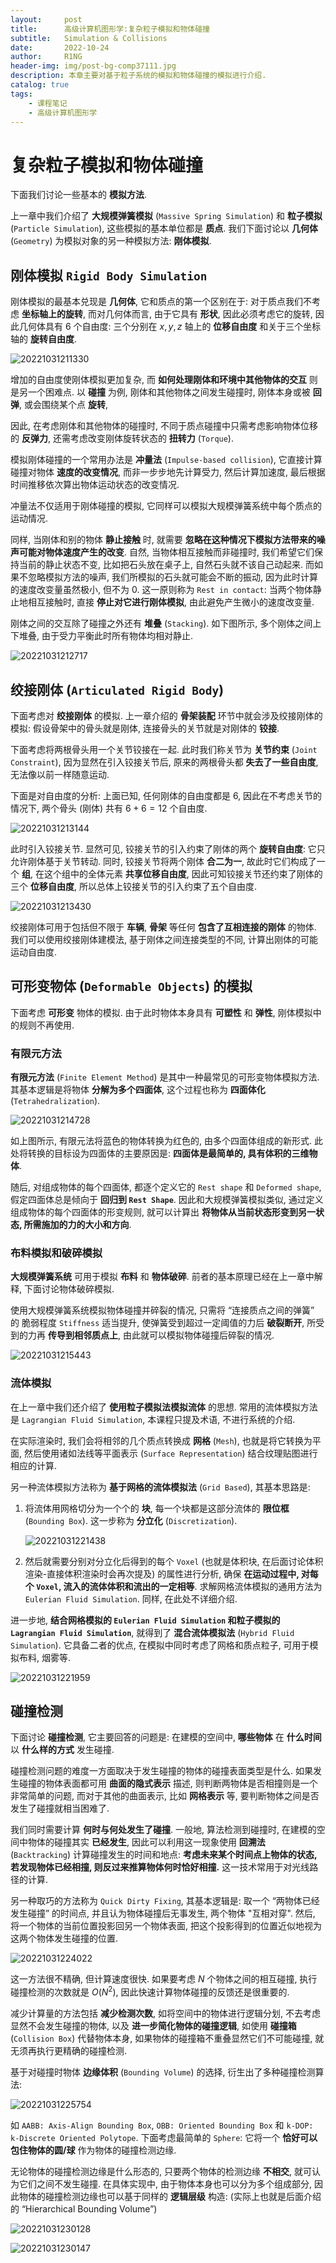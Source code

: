 ```yaml
---
layout:     post
title:      高级计算机图形学:复杂粒子模拟和物体碰撞
subtitle:   Simulation & Collisions
date:       2022-10-24
author:     R1NG
header-img: img/post-bg-comp37111.jpg
description: 本章主要对基于粒子系统的模拟和物体碰撞的模拟进行介绍.
catalog: true
tags:
    - 课程笔记
    - 高级计算机图形学
---
```


# 复杂粒子模拟和物体碰撞

下面我们讨论一些基本的 **模拟方法**. 

上一章中我们介绍了 **大规模弹簧模拟** (`Massive Spring Simulation`) 和 **粒子模拟** (`Particle Simulation`), 这些模拟的基本单位都是 **质点**. 我们下面讨论以 **几何体** (`Geometry`) 为模拟对象的另一种模拟方法: **刚体模拟**.

## 刚体模拟 `Rigid Body Simulation`

刚体模拟的最基本兑现是 **几何体**, 它和质点的第一个区别在于: 对于质点我们不考虑 **坐标轴上的旋转**, 而对几何体而言, 由于它具有 **形状**, 因此必须考虑它的旋转, 因此几何体具有 $6$ 个自由度: 三个分别在 $x, y, z$ 轴上的 **位移自由度** 和关于三个坐标轴的 **旋转自由度**.

![20221031211330](https://cdn.jsdelivr.net/gh/KirisameR/KirisameR.github.io/img/blogpost_images/20221031211330.png)

增加的自由度使刚体模拟更加复杂, 而 **如何处理刚体和环境中其他物体的交互** 则是另一个困难点. 以 **碰撞** 为例, 刚体和其他物体之间发生碰撞时, 刚体本身或被 **回弹**, 或会围绕某个点 **旋转**, 

因此, 在考虑刚体和其他物体的碰撞时, 不同于质点碰撞中只需考虑影响物体位移的 **反弹力**, 还需考虑改变刚体旋转状态的 **扭转力** (`Torque`).

模拟刚体碰撞的一个常用办法是 **冲量法** (`Impulse-based collision`), 它直接计算碰撞对物体 **速度的改变情况**, 而非一步步地先计算受力, 然后计算加速度, 最后根据时间推移依次算出物体运动状态的改变情况. 

冲量法不仅适用于刚体碰撞的模拟, 它同样可以模拟大规模弹簧系统中每个质点的运动情况.

同样, 当刚体和别的物体 **静止接触** 时, 就需要 **忽略在这种情况下模拟方法带来的噪声可能对物体速度产生的改变**. 自然, 当物体相互接触而非碰撞时, 我们希望它们保持当前的静止状态不变, 比如把石头放在桌子上, 自然石头就不该自己动起来. 而如果不忽略模拟方法的噪声, 我们所模拟的石头就可能会不断的振动, 因为此时计算的速度改变量虽然极小, 但不为 $0$. 这一原则称为 `Rest in contact`: 当两个物体静止地相互接触时, 直接 **停止对它进行刚体模拟**, 由此避免产生微小的速度改变量.

刚体之间的交互除了碰撞之外还有 **堆叠** (`Stacking`). 如下图所示, 多个刚体之间上下堆叠, 由于受力平衡此时所有物体均相对静止. 

![20221031212717](https://cdn.jsdelivr.net/gh/KirisameR/KirisameR.github.io/img/blogpost_images/20221031212717.png)

## 绞接刚体 (`Articulated Rigid Body`)

下面考虑对 **绞接刚体** 的模拟. 上一章介绍的 **骨架装配** 环节中就会涉及绞接刚体的模拟: 假设骨架中的骨头就是刚体, 连接骨头的关节就是对刚体的 **铰接**.

下面考虑将两根骨头用一个关节铰接在一起. 此时我们称关节为 **关节约束** (`Joint Constraint`), 因为显然在引入铰接关节后, 原来的两根骨头都 **失去了一些自由度**, 无法像以前一样随意运动. 

下面是对自由度的分析: 上面已知, 任何刚体的自由度都是 $6$, 因此在不考虑关节的情况下, 两个骨头 (刚体) 共有 $6 + 6 = 12$ 个自由度.

![20221031213144](https://cdn.jsdelivr.net/gh/KirisameR/KirisameR.github.io/img/blogpost_images/20221031213144.png)

此时引入铰接关节. 显然可见, 铰接关节的引入约束了刚体的两个 **旋转自由度**: 它只允许刚体基于关节转动. 
同时, 铰接关节将两个刚体 **合二为一**, 故此时它们构成了一个 **组**, 在这个组中的全体元素 **共享位移自由度**, 因此可知铰接关节还约束了刚体的三个 **位移自由度**, 所以总体上铰接关节的引入约束了五个自由度.

![20221031213430](https://cdn.jsdelivr.net/gh/KirisameR/KirisameR.github.io/img/blogpost_images/20221031213430.png)

绞接刚体可用于包括但不限于 **车辆**, **骨架** 等任何 **包含了互相连接的刚体** 的物体. 我们可以使用绞接刚体建模法, 基于刚体之间连接类型的不同, 计算出刚体的可能运动自由度. 

## 可形变物体 (`Deformable Objects`) 的模拟

下面考虑 **可形变** 物体的模拟. 由于此时物体本身具有 **可塑性** 和 **弹性**, 刚体模拟中的规则不再使用.

### 有限元方法

**有限元方法** (`Finite Element Method`) 是其中一种最常见的可形变物体模拟方法. 其基本逻辑是将物体 **分解为多个四面体**, 这个过程也称为 **四面体化** (`Tetrahedralization`). 

![20221031214728](https://cdn.jsdelivr.net/gh/KirisameR/KirisameR.github.io/img/blogpost_images/20221031214728.png)

如上图所示, 有限元法将蓝色的物体转换为红色的, 由多个四面体组成的新形式. 此处将转换的目标设为四面体的主要原因是: **四面体是最简单的, 具有体积的三维物体**.

随后, 对组成物体的每个四面体, 都逐个定义它的 `Rest shape` 和 `Deformed shape`, 假定四面体总是倾向于 **回归到 `Rest Shape`**. 因此和大规模弹簧模拟类似, 通过定义组成物体的每个四面体的形变规则, 就可以计算出 **将物体从当前状态形变到另一状态, 所需施加的力的大小和方向**.

### 布料模拟和破碎模拟

**大规模弹簧系统** 可用于模拟 **布料** 和 **物体破碎**. 前者的基本原理已经在上一章中解释, 下面讨论物体破碎模拟. 

使用大规模弹簧系统模拟物体碰撞并碎裂的情况, 只需将 “连接质点之间的弹簧” 的 脆弱程度 `Stiffness` 适当提升, 使弹簧受到超过一定阈值的力后 **破裂断开**, 所受到的力再 **传导到相邻质点上**, 由此就可以模拟物体碰撞后碎裂的情况. 

![20221031215443](https://cdn.jsdelivr.net/gh/KirisameR/KirisameR.github.io/img/blogpost_images/20221031215443.png)

### 流体模拟

在上一章中我们还介绍了 **使用粒子模拟法模拟流体** 的思想. 常用的流体模拟方法是 `Lagrangian Fluid Simulation`, 本课程只提及术语, 不进行系统的介绍. 

在实际渲染时, 我们会将相邻的几个质点转换成 **网格** (`Mesh`), 也就是将它转换为平面, 然后使用诸如法线等平面表示 (`Surface Representation`) 结合纹理贴图进行相应的计算. 

另一种流体模拟方法称为 **基于网格的流体模拟法** (`Grid Based`), 其基本思路是:

1. 将流体用网格切分为一个个的 **块**, 每一个块都是这部分流体的 **限位框** (`Bounding Box`). 这一步称为 **分立化** (`Discretization`).

    ![20221031221438](https://cdn.jsdelivr.net/gh/KirisameR/KirisameR.github.io/img/blogpost_images/20221031221438.png)

2. 然后就需要分别对分立化后得到的每个 `Voxel` (也就是体积块, 在后面讨论体积渲染-直接体积渲染时会再次提及) 的属性进行分析, 确保 **在运动过程中, 对每个 `Voxel`, 流入的流体体积和流出的一定相等**. 求解网格流体模拟的通用方法为 `Eulerian Fluid Simulation`. 同样, 在此处不详细介绍. 


进一步地, **结合网格模拟的 `Eulerian Fluid Simulation` 和粒子模拟的 `Lagrangian Fluid Simulation`**, 就得到了 **混合流体模拟法** (`Hybrid Fluid Simulation`). 它具备二者的优点, 在模拟中同时考虑了网格和质点粒子, 可用于模拟布料, 烟雾等.

![20221031221959](https://cdn.jsdelivr.net/gh/KirisameR/KirisameR.github.io/img/blogpost_images/20221031221959.png)

## 碰撞检测

下面讨论 **碰撞检测**, 它主要回答的问题是: 在建模的空间中, **哪些物体** 在 **什么时间** 以 **什么样的方式** 发生碰撞. 

碰撞检测问题的难度一方面取决于发生碰撞的物体的碰撞表面类型是什么. 如果发生碰撞的物体表面都可用 **曲面的隐式表示** 描述, 则判断两物体是否相撞则是一个非常简单的问题, 而对于其他的曲面表示, 比如 **网格表示** 等, 要判断物体之间是否发生了碰撞就相当困难了. 

我们同时需要计算 **何时与何处发生了碰撞**. 一般地, 算法检测到碰撞时, 在建模的空间中物体的碰撞其实 **已经发生**, 因此可以利用这一现象使用 **回溯法** (`Backtracking`) 计算碰撞发生的时间和地点: **考虑未来某个时间点上物体的状态, 若发现物体已经相撞, 则反过来推算物体何时恰好相撞.** 这一技术常用于对光线路径的计算.

另一种取巧的方法称为 `Quick Dirty Fixing`, 其基本逻辑是: 取一个 “两物体已经发生碰撞” 的时间点, 并且认为物体碰撞后无事发生, 两个物体 "互相对穿". 然后, 将一个物体的当前位置投影回另一个物体表面, 把这个投影得到的位置近似地视为这两个物体发生碰撞的位置. 

![20221031224022](https://cdn.jsdelivr.net/gh/KirisameR/KirisameR.github.io/img/blogpost_images/20221031224022.png) 

这一方法很不精确, 但计算速度很快. 如果要考虑 $N$ 个物体之间的相互碰撞, 执行碰撞检测的次数就是 $O(N^ 2)$, 因此快速计算物体碰撞的反馈还是很重要的. 

减少计算量的方法包括 **减少检测次数**, 如将空间中的物体进行逻辑分划, 不去考虑显然不会发生碰撞的物体, 以及 **进一步简化物体的碰撞逻辑**, 如使用 **碰撞箱** (`Collision Box`) 代替物体本身, 如果物体的碰撞箱不重叠显然它们不可能碰撞, 就无须再执行更精确的碰撞检测.

基于对碰撞时物体 **边缘体积** (`Bounding Volume`) 的选择, 衍生出了多种碰撞检测算法:

![20221031225754](https://cdn.jsdelivr.net/gh/KirisameR/KirisameR.github.io/img/blogpost_images/20221031225754.png)

如 `AABB: Axis-Align Bounding Box`, `OBB: Oriented Bounding Box` 和 `k-DOP: k-Discrete Oriented Polytope`. 下面考虑最简单的 `Sphere`: 它将一个 **恰好可以包住物体的圆/球** 作为物体的碰撞检测边缘. 

无论物体的碰撞检测边缘是什么形态的, 只要两个物体的检测边缘 **不相交**, 就可认为它们之间不发生碰撞. 在具体实现中, 由于物体本身也可以分为多个组成部分, 因此物体的碰撞检测边缘也可以基于同样的 **逻辑层级** 构造: (实际上也就是后面介绍的 “Hierarchical Bounding Volume”)

![20221031230128](https://cdn.jsdelivr.net/gh/KirisameR/KirisameR.github.io/img/blogpost_images/20221031230128.png)

![20221031230147](https://cdn.jsdelivr.net/gh/KirisameR/KirisameR.github.io/img/blogpost_images/20221031230147.png)